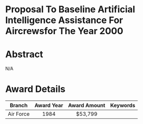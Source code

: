 
Proposal To Baseline Artificial Intelligence Assistance For Aircrewsfor The Year 2000
=====================================================================================

# Abstract


N/A  

# Award Details

|Branch|Award Year|Award Amount|Keywords|
| :---: | :---: | :---: | :---: |
|Air Force|1984|$53,799||

